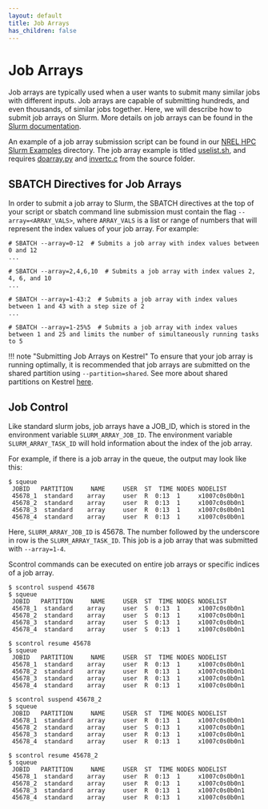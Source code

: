 ```yaml
---
layout: default
title: Job Arrays
has_children: false
---
```

# Job Arrays
Job arrays are typically used when a user wants to submit many similar jobs with different inputs. Job arrays are capable of submitting hundreds, and even thousands, of similar jobs together. Here, we will describe how to submit job arrays on Slurm. More details on job arrays can be found in the [Slurm documentation](https://slurm.schedmd.com/job_array.html).

An example of a job array submission script can be found in our [NREL HPC Slurm Examples](https://github.com/NREL/HPC/tree/master/slurm) directory. The job array example is titled [uselist.sh](https://github.com/NREL/HPC/blob/master/slurm/uselist.sh), and requires [doarray.py](https://github.com/NREL/HPC/blob/master/slurm/source/doarray.py) and [invertc.c](https://github.com/NREL/HPC/blob/master/slurm/source/invertc.c) from the source folder.

## SBATCH Directives for Job Arrays
In order to submit a job array to Slurm, the SBATCH directives at the top of your script or sbatch command line submission must contain the flag `--array=<ARRAY_VALS>`, where `ARRAY_VALS` is a list or range of numbers that will represent the index values of your job array. For example:

```
# SBATCH --array=0-12  # Submits a job array with index values between 0 and 12
...

# SBATCH --array=2,4,6,10  # Submits a job array with index values 2, 4, 6, and 10
...

# SBATCH --array=1-43:2  # Submits a job array with index values between 1 and 43 with a step size of 2
...

# SBATCH --array=1-25%5  # Submits a job array with index values between 1 and 25 and limits the number of simultaneously running tasks to 5
```

!!! note "Submitting Job Arrays on Kestrel"
    To ensure that your job array is running optimally, it is recommended that job arrays are submitted on the shared partition using `--partition=shared`. See more about shared partitions on Kestrel [here](/Documentation/Systems/Kestrel/running/#shared-node-partition).

## Job Control
Like standard slurm jobs, job arrays have a JOB_ID, which is stored in the environment variable `SLURM_ARRAY_JOB_ID`. The environment variable `SLURM_ARRAY_TASK_ID` will hold information about the index of the job array.

For example, if there is a job array in the queue, the output may look like this:

```
$ squeue
 JOBID   PARTITION     NAME     USER  ST  TIME NODES NODELIST
 45678_1  standard    array     user  R  0:13  1     x1007c0s0b0n1
 45678_2  standard    array     user  R  0:13  1     x1007c0s0b0n1
 45678_3  standard    array     user  R  0:13  1     x1007c0s0b0n1
 45678_4  standard    array     user  R  0:13  1     x1007c0s0b0n1

```

Here, `SLURM_ARRAY_JOB_ID` is 45678. The number followed by the underscore in row is the `SLURM_ARRAY_TASK_ID`. This job is a job array that was submitted with `--array=1-4`.

Scontrol commands can be executed on entire job arrays or specific indices of a job array.
```
$ scontrol suspend 45678 
$ squeue
 JOBID   PARTITION     NAME     USER  ST  TIME NODES NODELIST
 45678_1  standard    array     user  S  0:13  1     x1007c0s0b0n1
 45678_2  standard    array     user  S  0:13  1     x1007c0s0b0n1
 45678_3  standard    array     user  S  0:13  1     x1007c0s0b0n1
 45678_4  standard    array     user  S  0:13  1     x1007c0s0b0n1

$ scontrol resume 45678
$ squeue
 JOBID   PARTITION     NAME     USER  ST  TIME NODES NODELIST
 45678_1  standard    array     user  R  0:13  1     x1007c0s0b0n1
 45678_2  standard    array     user  R  0:13  1     x1007c0s0b0n1
 45678_3  standard    array     user  R  0:13  1     x1007c0s0b0n1
 45678_4  standard    array     user  R  0:13  1     x1007c0s0b0n1

```
```
$ scontrol suspend 45678_2 
$ squeue
 JOBID   PARTITION     NAME     USER  ST  TIME NODES NODELIST
 45678_1  standard    array     user  R  0:13  1     x1007c0s0b0n1
 45678_2  standard    array     user  S  0:13  1     x1007c0s0b0n1
 45678_3  standard    array     user  R  0:13  1     x1007c0s0b0n1
 45678_4  standard    array     user  R  0:13  1     x1007c0s0b0n1

$ scontrol resume 45678_2
$ squeue
 JOBID   PARTITION     NAME     USER  ST  TIME NODES NODELIST
 45678_1  standard    array     user  R  0:13  1     x1007c0s0b0n1
 45678_2  standard    array     user  R  0:13  1     x1007c0s0b0n1
 45678_3  standard    array     user  R  0:13  1     x1007c0s0b0n1
 45678_4  standard    array     user  R  0:13  1     x1007c0s0b0n1

```
